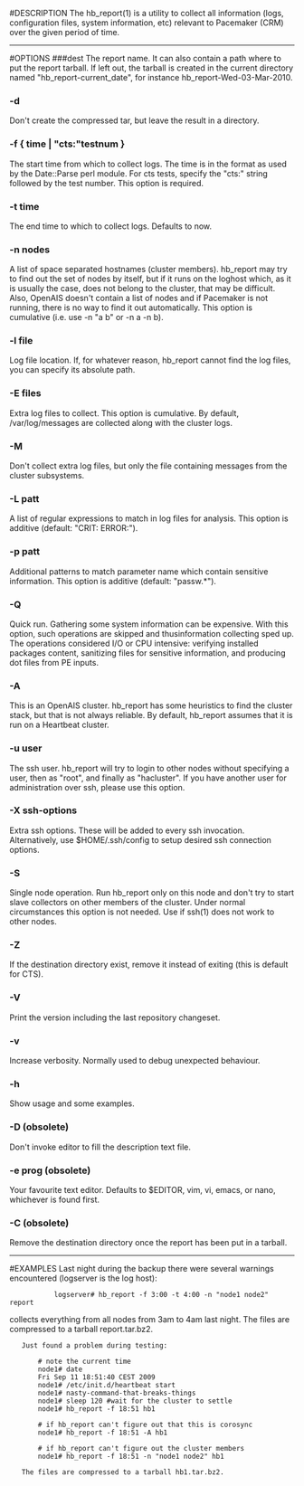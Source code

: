 #DESCRIPTION
The hb_report(1) is a utility to collect all information (logs, configuration files, system information, etc) relevant to Pacemaker (CRM) over the given period of time.
***
#OPTIONS
###dest
The report name. It can also contain a path where to put the report tarball. If left out, the tarball is created in the current directory named "hb_report-current_date", for instance hb_report-Wed-03-Mar-2010.

### -d
Don't create the compressed tar, but leave the result in a directory.
### -f { time | "cts:"testnum }
 The start time from which to collect logs. The time is in the format as used by the Date::Parse perl module. For cts tests, specify the "cts:" string followed by the test number. This option is required.

### -t time
 The end time to which to collect logs. Defaults to now.

### -n nodes
A list of space separated hostnames (cluster members). hb_report may try to find out the set of nodes by itself, but if it runs on the loghost which, as it is usually the case, does not belong to the cluster, that may be difficult. Also, OpenAIS doesn't contain a list of nodes and if Pacemaker is not running, there is no way to find it out automatically. This option is cumulative (i.e. use -n "a b" or -n a -n b).

### -l file
Log file location. If, for whatever reason, hb_report cannot find the log files, you can specify its absolute path.
### -E files
Extra log files to collect. This option is cumulative. By default, /var/log/messages are collected along with the cluster logs.

### -M

Don't collect extra log files, but only the file containing messages from the cluster subsystems.

### -L patt
 A list of regular expressions to match in log files for analysis. This option is additive (default: "CRIT: ERROR:").

### -p patt
Additional patterns to match parameter name which contain sensitive information. This option is additive (default: "passw.*").

### -Q      
Quick run. Gathering some system information can be expensive. With this option, such operations are skipped and thusinformation collecting sped up. The operations considered I/O or CPU intensive: verifying installed packages content, sanitizing files for sensitive information, and producing dot files from PE inputs.
### -A
This is an OpenAIS cluster. hb_report has some heuristics to find the cluster stack, but that is not always reliable. By default, hb_report assumes that it is run on a Heartbeat cluster.
### -u user
The ssh user. hb_report will try to login to other nodes without specifying a user, then as "root", and finally as "hacluster". If you have another user for administration over ssh, please use this option.

### -X ssh-options
Extra ssh options. These will be added to every ssh invocation. Alternatively, use $HOME/.ssh/config to setup desired ssh connection options.

### -S
Single node operation. Run hb_report only on this node and don't try to start slave collectors on other members of the cluster. Under normal circumstances this option is not needed. Use if ssh(1) does not work to other nodes.

### -Z

If the destination directory exist, remove it instead of exiting (this is default for CTS).

### -V
Print the version including the last repository changeset.

### -v
Increase verbosity. Normally used to debug unexpected behaviour.

### -h
Show usage and some examples.

### -D (obsolete)
Don't invoke editor to fill the description text file.

### -e prog (obsolete)
Your favourite text editor. Defaults to $EDITOR, vim, vi, emacs, or nano, whichever is found first.

### -C (obsolete)
Remove the destination directory once the report has been put in a tarball.

***

#EXAMPLES
Last night during the backup there were several warnings encountered (logserver is the log host):
```
           logserver# hb_report -f 3:00 -t 4:00 -n "node1 node2" report
```
collects everything from all nodes from 3am to 4am last night. The files are compressed to a tarball report.tar.bz2.

       Just found a problem during testing:

           # note the current time
           node1# date
           Fri Sep 11 18:51:40 CEST 2009
           node1# /etc/init.d/heartbeat start
           node1# nasty-command-that-breaks-things
           node1# sleep 120 #wait for the cluster to settle
           node1# hb_report -f 18:51 hb1

           # if hb_report can't figure out that this is corosync
           node1# hb_report -f 18:51 -A hb1

           # if hb_report can't figure out the cluster members
           node1# hb_report -f 18:51 -n "node1 node2" hb1

       The files are compressed to a tarball hb1.tar.bz2.

